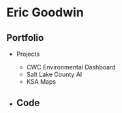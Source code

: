 # Eric Goodwin
## Portfolio
- Projects
  - CWC Environmental Dashboard
  - Salt Lake County AI
  - KSA Maps
 
- Code
  -   
